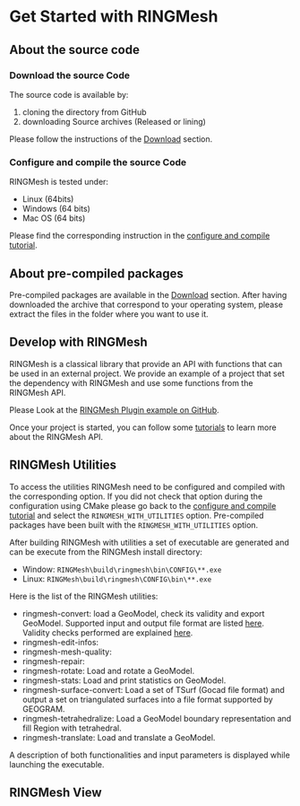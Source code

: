 # Get Started with RINGMesh

## About the source code

### Download the source Code

The source code is available by:

 1. cloning the directory from GitHub
 1. downloading Source archives (Released or lining) 
 
 Please follow the instructions of the [Download](/download) section. 
 
### Configure and compile the source Code

RINGMesh is tested under:

 * Linux (64bits)
 * Windows (64 bits)
 * Mac OS (64 bits)

Please find the corresponding instruction in the [configure and compile tutorial](/try/tutorials/configure_compile_ringmesh). 

## About pre-compiled packages

Pre-compiled packages are available in the [Download](/download) section.
After having downloaded the archive that correspond to your operating system, 
please extract the files in the folder where you want to use it.


## Develop with RINGMesh

RINGMesh is a classical library that provide an API with functions that can be used in an external project.
We provide an example of a project that set the dependency with RINGMesh and use some functions from the RINGMesh API.

Please Look at the [RINGMesh Plugin example on GitHub](https://github.com/ringmesh/RINGMeshPluginExample).

Once your project is started, you can follow some [tutorials](/try/tutorials) to learn more about the RINGMesh API.

## RINGMesh Utilities 

To access the utilities RINGMesh need to be configured and compiled with the corresponding option.
If you did not check that option during the configuration using CMake please go back to the 
[configure and compile tutorial](/try/tutorials/configure_compile_ringmesh) and select the `RINGMESH_WITH_UTILITIES` option.
Pre-compiled packages have been built with the `RINGMESH_WITH_UTILITIES` option. 

After building RINGMesh with utilities a set of executable are generated and can be execute from the RINGMesh install directory:

 * Window: `RINGMesh\build\ringmesh\bin\CONFIG\**.exe`
 * Linux: `RINGMesh\build\ringmesh\CONFIG\bin\**.exe`
  
Here is the list of the RINGMesh utilities:

 * ringmesh-convert: load a GeoModel, check its validity and export GeoModel. 
 Supported input and output file format are listed [here](/features/file_formats). 
 Validity checks performed are explained [here](/features/validity).
 * ringmesh-edit-infos: 
 * ringmesh-mesh-quality:
 * ringmesh-repair: 
 * ringmesh-rotate: Load and rotate a GeoModel.
 * ringmesh-stats: Load and print statistics on GeoModel.
 * ringmesh-surface-convert: Load a set of TSurf (Gocad file format) and output a set on triangulated surfaces 
 into a file format supported by GEOGRAM.
 * ringmesh-tetrahedralize: Load a GeoModel boundary representation and fill Region with tetrahedral.
 * ringmesh-translate: Load and translate a GeoModel.
 
A description of both functionalities and input parameters is displayed while launching the executable.

## RINGMesh View 
